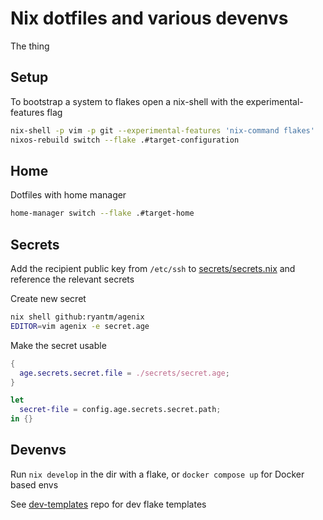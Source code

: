 # Nix dotfiles and various devenvs

The thing

## Setup

To bootstrap a system to flakes open a nix-shell with the experimental-features flag

```bash
nix-shell -p vim -p git --experimental-features 'nix-command flakes'
nixos-rebuild switch --flake .#target-configuration
```

## Home

Dotfiles with home manager

```bash
home-manager switch --flake .#target-home
```

## Secrets

Add the recipient public key from `/etc/ssh` to [secrets/secrets.nix](./secrets/secrets.nix) and reference the relevant secrets

Create new secret

```bash
nix shell github:ryantm/agenix
EDITOR=vim agenix -e secret.age
```

Make the secret usable

```nix
{
  age.secrets.secret.file = ./secrets/secret.age;
}

let
  secret-file = config.age.secrets.secret.path;
in {}
```

## Devenvs

Run `nix develop` in the dir with a flake, or `docker compose up` for Docker based envs

See [dev-templates](https://github.com/the-nix-way/dev-templates) repo for dev flake templates
